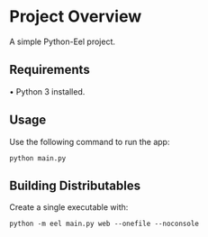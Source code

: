 # Project Overview
A simple Python-Eel project.

## Requirements
• Python 3 installed.

## Usage
Use the following command to run the app:
```
python main.py
```

## Building Distributables
Create a single executable with:
```
python -m eel main.py web --onefile --noconsole
```